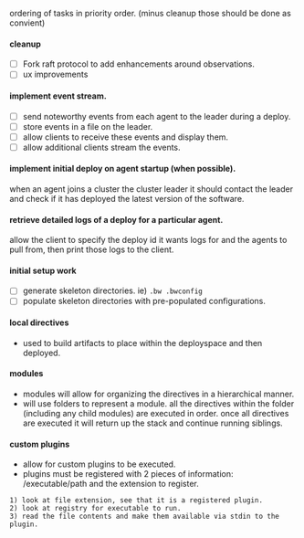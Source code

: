 ordering of tasks in priority order. (minus cleanup those should be done as convient)

#### cleanup
- [ ] Fork raft protocol to add enhancements around observations.
- [ ] ux improvements

#### implement event stream.
- [ ] send noteworthy events from each agent to the leader during a deploy.
- [ ] store events in a file on the leader.
- [ ] allow clients to receive these events and display them.
- [ ] allow additional clients stream the events.

#### implement initial deploy on agent startup (when possible).
when an agent joins a cluster the cluster leader it should contact the leader and check if it has deployed the latest version of the software.

#### retrieve detailed logs of a deploy for a particular agent.
allow the client to specify the deploy id it wants logs for and the agents to pull from, then print those logs to the client.

#### initial setup work
- [ ] generate skeleton directories. ie) `.bw .bwconfig`
- [ ] populate skeleton directories with pre-populated configurations.

#### local directives
- used to build artifacts to place within the deployspace and then deployed.

#### modules
- modules will allow for organizing the directives in a hierarchical manner.
- will use folders to represent a module. all the directives within the folder (including any child modules)
are executed in order. once all directives are executed it will return
up the stack and continue running siblings.

#### custom plugins
- allow for custom plugins to be executed.
- plugins must be registered with 2 pieces of information: /executable/path and the extension to register.
```
1) look at file extension, see that it is a registered plugin.
2) look at registry for executable to run.
3) read the file contents and make them available via stdin to the plugin.
```
